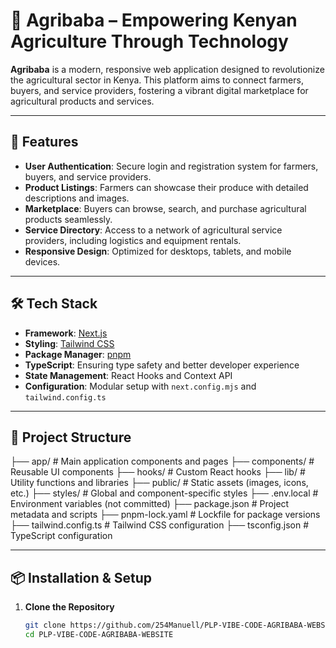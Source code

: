 # 🌾 Agribaba – Empowering Kenyan Agriculture Through Technology

**Agribaba** is a modern, responsive web application designed to revolutionize the agricultural sector in Kenya. This platform aims to connect farmers, buyers, and service providers, fostering a vibrant digital marketplace for agricultural products and services.

---

## 🚀 Features

- **User Authentication**: Secure login and registration system for farmers, buyers, and service providers.
- **Product Listings**: Farmers can showcase their produce with detailed descriptions and images.
- **Marketplace**: Buyers can browse, search, and purchase agricultural products seamlessly.
- **Service Directory**: Access to a network of agricultural service providers, including logistics and equipment rentals.
- **Responsive Design**: Optimized for desktops, tablets, and mobile devices.

---

## 🛠️ Tech Stack

- **Framework**: [Next.js](https://nextjs.org/)
- **Styling**: [Tailwind CSS](https://tailwindcss.com/)
- **Package Manager**: [pnpm](https://pnpm.io/)
- **TypeScript**: Ensuring type safety and better developer experience
- **State Management**: React Hooks and Context API
- **Configuration**: Modular setup with `next.config.mjs` and `tailwind.config.ts`

---

## 📁 Project Structure

├── app/ # Main application components and pages
├── components/ # Reusable UI components
├── hooks/ # Custom React hooks
├── lib/ # Utility functions and libraries
├── public/ # Static assets (images, icons, etc.)
├── styles/ # Global and component-specific styles
├── .env.local # Environment variables (not committed)
├── package.json # Project metadata and scripts
├── pnpm-lock.yaml # Lockfile for package versions
├── tailwind.config.ts # Tailwind CSS configuration
├── tsconfig.json # TypeScript configuration

---

## 📦 Installation & Setup

1. **Clone the Repository**

   ```bash
   git clone https://github.com/254Manuell/PLP-VIBE-CODE-AGRIBABA-WEBSITE.git
   cd PLP-VIBE-CODE-AGRIBABA-WEBSITE
   ```